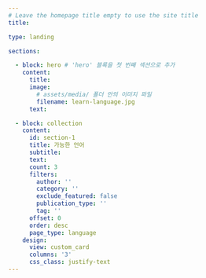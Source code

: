 ```yaml
---
# Leave the homepage title empty to use the site title
title:

type: landing

sections:

  - block: hero # 'hero' 블록을 첫 번째 섹션으로 추가
    content:
      title: 
      image:
        # assets/media/ 폴더 안의 이미지 파일
        filename: learn-language.jpg
      text: 

  - block: collection
    content:
      id: section-1
      title: 가능한 언어
      subtitle:
      text:
      count: 3
      filters:
        author: ''
        category: ''
        exclude_featured: false
        publication_type: ''
        tag: ''
      offset: 0
      order: desc
      page_type: language
    design:
      view: custom_card
      columns: '3'
      css_class: justify-text
---
```

